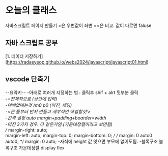 # 오늘의 클래스

자바스크립트 페이지 만들기
=은 우변값이 좌변
==은 비교. 값이 다르면 faluse

## 자바 스크립트 공부
[1. 데이터 저장하기] (https://radaeyeop.github.io/webs2024/javascript/javascript01.html)

## vscode 단축기
<!-- 레이아웃 -->
--요약키--
-아래로 여러개 지정하는 법 : 클릭후 shif + alrt 뒷부분 클릭   
-*=전체적으로 (상단에 입력)   
-여백없애는것 /m0 p0 (마진, 패딩)   
-<큰 틀부터 먼저 만들고 세부적인 작업할것!>   
-간격 설정 auto  margin+padding+boarder=width   
-마진 3가지 경우. 다 같은거임.(가운데정렬이라고 보면됨)   
 /* margin-right: auto;   
            margin-left: auto;
            margin-top: 0;
            margin-bottom: 0; */
            /* margin: 0 auto0 auto0; */
            margin: 0 auto;
-자식에 height 값 잇으면 부모에 없어도됨.
-블록구조 블록구조 가운데정렬 display flex



